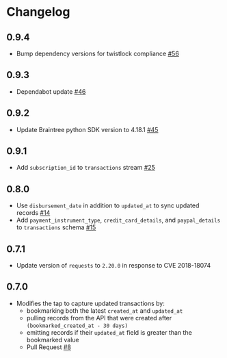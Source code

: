 # Changelog

## 0.9.4
  * Bump dependency versions for twistlock compliance [#56](https://github.com/singer-io/tap-braintree/pull/56)

## 0.9.3
  * Dependabot update [#46](https://github.com/singer-io/tap-braintree/pull/46)

## 0.9.2
  * Update Braintree python SDK version to 4.18.1 [#45](https://github.com/singer-io/tap-braintree/pull/45)

## 0.9.1
  * Add `subscription_id` to `transactions` stream [#25](https://github.com/singer-io/tap-braintree/pull/25)

## 0.8.0
  * Use `disbursement_date` in addition to `updated_at` to sync updated records [#14](https://github.com/singer-io/tap-braintree/pull/14)
  * Add `payment_instrument_type`, `credit_card_details`, and `paypal_details` to `transactions` schema [#15](https://github.com/singer-io/tap-braintree/pull/15)

## 0.7.1
  * Update version of `requests` to `2.20.0` in response to CVE 2018-18074

## 0.7.0
  * Modifies the tap to capture updated transactions by:
      * bookmarking both the latest `created_at` and `updated_at`
      * pulling records from the API that were created after `(bookmarked_created_at - 30 days)`
      * emitting records if their `updated_at` field is greater than the bookmarked value
      * Pull Request [#8](https://github.com/singer-io/tap-braintree/pull/8)
